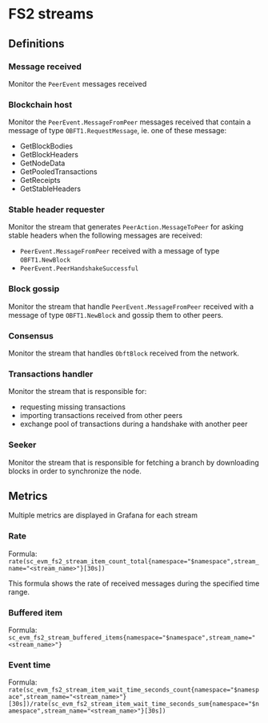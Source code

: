 # FS2 streams

## Definitions

### Message received

Monitor the `PeerEvent` messages received

### Blockchain host

Monitor the `PeerEvent.MessageFromPeer` messages received that contain a message of type `OBFT1.RequestMessage`, ie. one of these message:

- GetBlockBodies
- GetBlockHeaders
- GetNodeData
- GetPooledTransactions
- GetReceipts
- GetStableHeaders

### Stable header requester

Monitor the stream that generates `PeerAction.MessageToPeer` for asking stable headers when the following messages are received:

- `PeerEvent.MessageFromPeer` received with a message of type `OBFT1.NewBlock`
- `PeerEvent.PeerHandshakeSuccessful`

### Block gossip

Monitor the stream that handle `PeerEvent.MessageFromPeer` received with a message of type `OBFT1.NewBlock` and gossip them to other peers.

### Consensus

Monitor the stream that handles `ObftBlock` received from the network.

### Transactions handler

Monitor the stream that is responsible for:

- requesting missing transactions
- importing transactions received from other peers
- exchange pool of transactions during a handshake with another peer

### Seeker

Monitor the stream that is responsible for fetching a branch by downloading blocks in order to synchronize the node.

## Metrics

Multiple metrics are displayed in Grafana for each stream

### Rate

Formula: `rate(sc_evm_fs2_stream_item_count_total{namespace="$namespace",stream_name="<stream_name>"}[30s])`

This formula shows the rate of received messages during the specified time range.

### Buffered item

Formula: `sc_evm_fs2_stream_buffered_items{namespace="$namespace",stream_name="<stream_name>"}`

### Event time

Formula: `rate(sc_evm_fs2_stream_item_wait_time_seconds_count{namespace="$namespace",stream_name="<stream_name>"}[30s])/rate(sc_evm_fs2_stream_item_wait_time_seconds_sum{namespace="$namespace",stream_name="<stream_name>"}[30s])`
